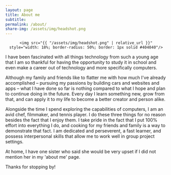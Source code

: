 ```yaml
---
layout: page
title: About me
subtitle:
permalink: /about/
share-img: /assets/img/headshot.png
---
```

<div align="center">

    <img src="{{ "/assets/img/headshot.png" | relative_url }}" style="width: 18%; border-radius: 50%; border: 1px solid #404040"/>

</div>

I have been fascinated with all things technology from such a young age that I am so thankful for having the opportunity to study it in school and even make a career out of technology and more specifically computers.

Although my family and friends like to flatter me with how much I've already accomplished – pursuing my passions by building cars and websites and apps – what I have done so far is nothing compared to what I hope and plan to continue doing in the future.  Every day I learn something new, grow from that, and can apply it to my life to become a better creator and person alike.


Alongside the time I spend exploring the capabilities of computers, I am an avid chef, filmmaker, and tennis player.  I do these three things for no reason besides the fact that I enjoy them.  I take pride in the fact that I put 100% effort into everything I do, and cooking for my friends and family is a way to demonstrate that fact.  I am dedicated and perseverent, a fast learner, and possess interpersonal skills that allow me to work well in group project settings.

At home, I have one sister who said she would be very upset if I did not mention her in my 'about me' page.  

Thanks for stopping by!
